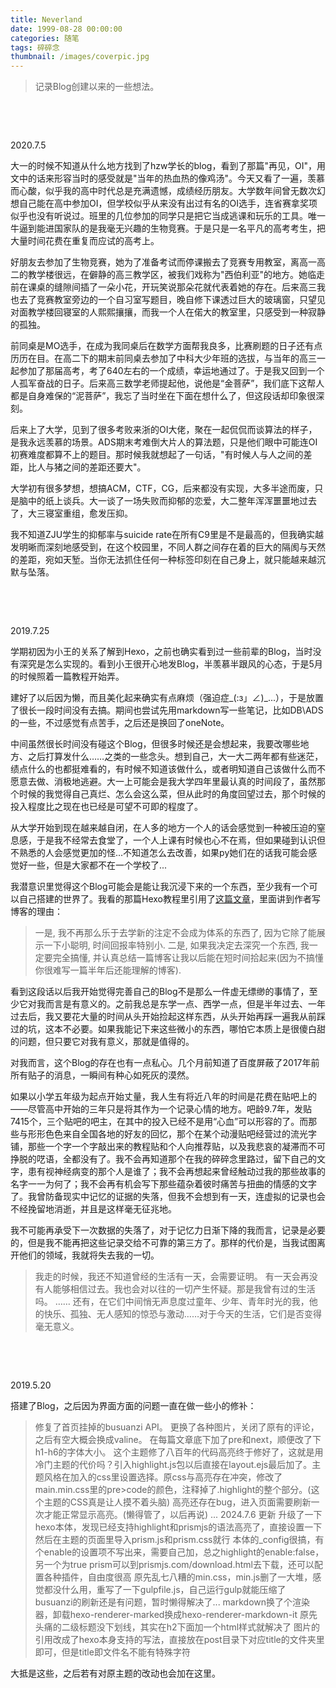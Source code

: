```yaml
---
title: Neverland
date: 1999-08-28 00:00:00
categories: 随笔
tags: 碎碎念
thumbnail: /images/coverpic.jpg
---
```


> 记录Blog创建以来的一些想法。

<!-- more -->

&emsp;&emsp;

&emsp;&emsp;

2020.7.5

大一的时候不知道从什么地方找到了hzw学长的blog，看到了那篇"再见，OI"，用文中的话来形容当时的感受就是"当年的热血热的像鸡汤"。今天又看了一遍，羡慕而心酸，似乎我的高中时代总是充满遗憾，成绩经历朋友。大学数年间曾无数次幻想自己能在高中参加OI，但学校似乎从来没有出过有名的OI选手，连省赛拿奖项似乎也没有听说过。班里的几位参加的同学只是把它当成逃课和玩乐的工具。唯一牛逼到能进国家队的是我毫无兴趣的生物竞赛。于是只是一名平凡的高考考生，把大量时间花费在重复而应试的高考上。

好朋友去参加了生物竞赛，她为了准备考试而停课搬去了竞赛专用教室，离高一高二的教学楼很远，在僻静的高三教学区，被我们戏称为"西伯利亚"的地方。她临走前在课桌的缝隙间插了一朵小花，开玩笑说那朵花就代表着她的存在。后来高三我也去了竞赛教室旁边的一个自习室写题目，晚自修下课透过巨大的玻璃窗，只望见对面教学楼回寝室的人熙熙攘攘，而我一个人在偌大的教室里，只感受到一种寂静的孤独。

前同桌是MO选手，在成为我同桌后在数学方面帮我良多，比赛刷题的日子还有点历历在目。在高二下的期末前同桌去参加了中科大少年班的选拔，与当年的高三一起参加了那届高考，考了640左右的一个成绩，幸运地通过了。于是我又回到一个人孤军奋战的日子。后来高三数学老师提起他，说他是“金菩萨”，我们底下这帮人都是自身难保的“泥菩萨”，我忘了当时坐在下面在想什么了，但这段话却印象很深刻。

后来上了大学，见到了很多考败来浙的OI大佬，聚在一起侃侃而谈算法的样子，是我永远羡慕的场景。ADS期末考难倒大片人的算法题，只是他们眼中可能连OI初赛难度都算不上的题目。那时候我就想起了一句话，"有时候人与人之间的差距，比人与猪之间的差距还要大"。

大学初有很多梦想，想搞ACM，CTF，CG，后来都没有实现，大多半途而废，只是脑中的纸上谈兵。大一谈了一场失败而抑郁的恋爱，大二整年浑浑噩噩地过去了，大三寝室重组，愈发压抑。

我不知道ZJU学生的抑郁率与suicide rate在所有C9里是不是最高的，但我确实越发明晰而深刻地感受到，在这个校园里，不同人群之间存在着的巨大的隔阂与天然的差距，宛如天堑。当你无法抓住任何一种标签印刻在自己身上，就只能越来越沉默与坠落。

&emsp;&emsp;

&emsp;&emsp;

2019.7.25

学期初因为小王的关系了解到Hexo，之前也确实看到过一些前辈的Blog，当时没有深究是怎么实现的。看到小王很开心地发Blog，半羡慕半跟风的心态，于是5月的时候照着一篇教程开始弄。

建好了以后因为懒，而且美化起来确实有点麻烦（强迫症\_(:з」∠)\_...），于是放置了很长一段时间没有去搞。期间也尝试先用markdown写一些笔记，比如DB\ADS的一些，不过感觉有点苦手，之后还是换回了oneNote。

中间虽然很长时间没有碰这个Blog，但很多时候还是会想起来，我要改哪些地方、之后打算发什么……之类的一些念头。想到自己，大一大二两年都有些迷茫，绩点什么的也都挺难看的，有时候不知道该做什么，或者明知道自己该做什么而不愿意去做、消极地逃避。大一上可能会是我大学四年里最认真的时间段了，虽然那个时候的我觉得自己真烂、怎么会这么菜，但从此时的角度回望过去，那个时候的投入程度比之现在也已经是可望不可即的程度了。

从大学开始到现在越来越自闭，在人多的地方一个人的话会感觉到一种被压迫的窒息感，于是我不经常去食堂了，一个人上课有时候也心不在焉，但如果碰到认识但不熟悉的人会感觉更加的怪...不知道怎么去改善，如果py她们在的话我可能会感觉好一些，但是大家都不在一个学校了...

我潜意识里觉得这个Blog可能会是能让我沉浸下来的一个东西，至少我有一个可以自己搭建的世界了。我看的那篇Hexo教程里引用了[这篇文章](https://www.cnblogs.com/jhzhu/p/3893297.html)，里面讲到作者写博客的理由：

> 一是, 我不再那么乐于去学新的注定不会成为体系的东西了, 因为它除了能展示一下小聪明, 时间回报率特别小.
> 二是, 如果我决定去深究一个东西, 我一定要完全搞懂, 并认真总结一篇博客让我以后能在短时间拾起来(因为不搞懂你很难写一篇半年后还能理解的博客).

看到这段话以后我开始觉得完善自己的Blog不是那么一件虚无缥缈的事情了，至少它对我而言是有意义的。之前我总是东学一点、西学一点，但是半年过去、一年过去后，我又要花大量的时间从头开始捡起这样东西，从头开始再踩一遍我从前踩过的坑，这本不必要。如果我能记下来这些微小的东西，哪怕它本质上是很傻白甜的问题，但只要它对我有意义，那就是值得的。

对我而言，这个Blog的存在也有一点私心。几个月前知道了百度屏蔽了2017年前所有贴子的消息，一瞬间有种心如死灰的漠然。

如果以小学五年级为起点开始丈量，我人生有将近八年的时间是花费在贴吧上的——尽管高中开始的三年只是将其作为一个记录心情的地方。吧龄9.7年，发贴7415个，三个贴吧的吧主，在其中的投入已经不是用“心血”可以形容的了。而那些与形形色色来自全国各地的好友的回忆，那个在某个动漫贴吧经营过的流光字铺，那些一个字一个字敲出来的教程贴和个人向推荐贴，以及我悲哀的凝滞而不可挣脱的呓语，全都没有了。我不会再知道那个在我的碎碎念里路过，留下自己的文字，患有视神经病变的那个人是谁了；我不会再想起来曾经触动过我的那些故事的名字一一为何了；我不会再有机会写下那些蕴杂着彼时痛苦与扭曲的情感的文字了。我曾防备现实中记忆的证据的失落，但我不会想到有一天，连虚拟的记录也会不经挽留地消逝，并且是这样毫无征兆地。

我不可能再承受下一次数据的失落了，对于记忆力日渐下降的我而言，记录是必要的，但是我不能再把这些记录交给不可靠的第三方了。那样的代价是，当我试图离开他们的领域，我就将失去我的一切。

> 我走的时候，我还不知道曾经的生活有一天，会需要证明。
> 有一天会再没有人能够相信过去。我也会对以往的一切产生怀疑。那是我曾有过的生活吗。
> ……
> 还有，在它们中间悄无声息度过童年、少年、青年时光的我，他的快乐、孤独、无人感知的惊恐与激动……对于今天的生活，它们是否变得毫无意义。

&emsp;&emsp;

&emsp;&emsp;

2019.5.20

搭建了Blog，之后因为界面方面的问题一直在做一些小的修补：

> 修复了首页挂掉的busuanzi API。
> 更换了各种图片，关闭了原有的评论，之后有空大概会换成valine。
> 在每篇文章底下加了pre和next，顺便改了下h1-h6的字体大小。
> 这个主题修了八百年的代码高亮终于修好了，这就是用冷门主题的代价吗？引入highlight.js包以后直接在layout.ejs最后加了。主题风格在加入的css里设置选择。原css与高亮存在冲突，修改了main.min.css里的pre>code的颜色，注释掉了.highlight的整个部分。(这个主题的CSS真是让人摸不着头脑)
> 高亮还存在bug，进入页面需要刷新一次才能正常显示高亮。(懒得管了，以后再说)
> ...
> 2024.7.6 更新
> 升级了一下hexo本体，发现已经支持highlight和prismjs的语法高亮了，直接设置一下然后在主题的页面里导入prism.js和prism.css就行
> 本体的_config很搞，有个enable的设置项不写出来，需要自己加，总之highlight的enable:false，另一个为true
> prism可以到prismjs.com/download.html去下载，还可以配置各种插件，自由度很高
> 原先乱七八糟的min.css，min.js删了一大堆，感觉都没什么用，重写了一下gulpfile.js，自己运行gulp就能压缩了
> busuanzi的刷新还是有问题，暂时懒得解决了...
> markdown换了个渲染器，卸载hexo-renderer-marked换成hexo-renderer-markdown-it
> 原先头痛的二级标题没下划线，其实在h2下面加一个html样式就解决了
> 图片的引用改成了hexo本身支持的写法，直接放在post目录下对应title的文件夹里即可，但是title即文件名不能有特殊字符

大抵是这些，之后若有对原主题的改动也会加在这里。
